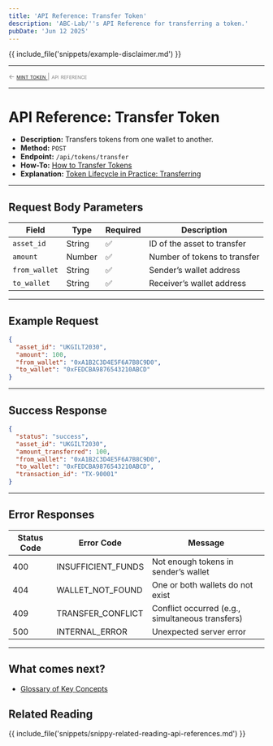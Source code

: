 ```yaml
---
title: 'API Reference: Transfer Token'
description: 'ABC-Lab/''s API Reference for transferring a token.'
pubDate: 'Jun 12 2025'
---
```


{{ include_file('snippets/example-disclaimer.md') }}

<hr/>
<span style="font-variant: small-caps; font-size: 0.8rem; color: grey; "> 
    ← <a href="/mkdocs/examples/post-trade-automation/references/api/api-mint-token/"> mint token </a>  |   api reference
</span>
<hr/>

# API Reference: Transfer Token

- **Description:** Transfers tokens from one wallet to another.
- **Method:** `POST`  
- **Endpoint:** `/api/tokens/transfer`  
- **How-To:** [How to Transfer Tokens](/mkdocs/examples/post-trade-automation/how-tos/how-to-transfer-tokens/)
- **Explanation:** [Token Lifecycle in Practice: Transferring](/mkdocs/examples/post-trade-automation/token-lifecycle/lifecycle-in-practice/lip-transfer/)

---

## Request Body Parameters

| Field         | Type   | Required | Description                        |
|---------------|--------|----------|------------------------------------|
| `asset_id`    | String | ✅       | ID of the asset to transfer        |
| `amount`      | Number | ✅       | Number of tokens to transfer       |
| `from_wallet` | String | ✅       | Sender’s wallet address            |
| `to_wallet`   | String | ✅       | Receiver’s wallet address          |

---

## Example Request

```json
{
  "asset_id": "UKGILT2030",
  "amount": 100,
  "from_wallet": "0xA1B2C3D4E5F6A7B8C9D0",
  "to_wallet": "0xFEDCBA9876543210ABCD"
}
```

---

## Success Response

```json
{
  "status": "success",
  "asset_id": "UKGILT2030",
  "amount_transferred": 100,
  "from_wallet": "0xA1B2C3D4E5F6A7B8C9D0",
  "to_wallet": "0xFEDCBA9876543210ABCD",
  "transaction_id": "TX-90001"
}
```

---

## Error Responses

| Status Code | Error Code          | Message                                          |
| ----------- | ------------------- | ------------------------------------------------ |
| 400         | INSUFFICIENT\_FUNDS | Not enough tokens in sender’s wallet             |
| 404         | WALLET\_NOT\_FOUND  | One or both wallets do not exist                 |
| 409         | TRANSFER\_CONFLICT  | Conflict occurred (e.g., simultaneous transfers) |
| 500         | INTERNAL\_ERROR     | Unexpected server error                          |

---


## What comes next?

- [Glossary of Key Concepts](/mkdocs/examples/post-trade-automation/references/glossary-of-terms/glossary-of-terms/)

## Related Reading

{{ include_file('snippets/snippy-related-reading-api-references.md') }}

